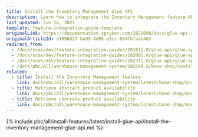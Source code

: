 ```yaml
---
title: Install the Inventory Management Glue API
description: Learn how to integrate the Inventory Management feature API into a Spryker project.
last_updated: Jun 16, 2021
template: feature-integration-guide-template
originalLink: https://documentation.spryker.com/2021080/docs/glue-api-inventory-management-feature-integration
originalArticleId: e7896d23-ba99-4d95-a3cc-654fbfaae463
redirect_from:
  - /docs/scos/dev/feature-integration-guides/201811.0/glue-api/glue-api-inventory-management-feature-integration.html
  - /docs/scos/dev/feature-integration-guides/202005.0/glue-api/glue-api-inventory-management-feature-integration.html
  - /docs/scos/dev/feature-integration-guides/202311.0/glue-api/glue-api-inventory-management-feature-integration.html
  - /docs/pbc/all/warehouse-management-system/202204.0/base-shop/install-and-upgrade/install-features/install-the-inventory-management-glue-api.html
related:
  - title: Install the Inventory Management feature
    link: docs/pbc/all/warehouse-management-system/latest/base-shop/install-and-upgrade/install-features/install-the-inventory-management-feature.html
  - title: Retrieve abstract product availability
    link: docs/pbc/all/warehouse-management-system/latest/base-shop/manage-using-glue-api/glue-api-retrieve-abstract-product-availability.html
  - title: Retrieve concrete product availability
    link: docs/pbc/all/warehouse-management-system/latest/base-shop/manage-using-glue-api/glue-api-retrieve-concrete-product-availability.html
---
```


{% include pbc/all/install-features/latest/install-glue-api/install-the-inventory-management-glue-api.md %} <!-- To edit, see /_includes/pbc/all/install-features/202311.0/install-glue-api/install-the-inventory-management-glue-api.md -->

